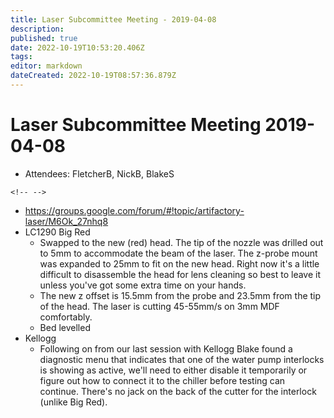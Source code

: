 ```yaml
---
title: Laser Subcommittee Meeting - 2019-04-08
description: 
published: true
date: 2022-10-19T10:53:20.406Z
tags: 
editor: markdown
dateCreated: 2022-10-19T08:57:36.879Z
---
```


# Laser Subcommittee Meeting 2019-04-08

-   Attendees: FletcherB, NickB, BlakeS

```{=html}
<!-- -->
```
-   <https://groups.google.com/forum/#!topic/artifactory-laser/M6Ok_27nhq8>
-   LC1290 Big Red
    -   Swapped to the new (red) head. The tip of the nozzle was drilled out to 5mm to accommodate the beam of the laser. The z-probe mount was expanded to 25mm to fit on the new head. Right now it's a little difficult to disassemble the head for lens cleaning so best to leave it unless you've got some extra time on your hands.
    -   The new z offset is 15.5mm from the probe and 23.5mm from the tip of the head. The laser is cutting 45-55mm/s on 3mm MDF comfortably.
    -   Bed levelled
-   Kellogg
    -   Following on from our last session with Kellogg Blake found a diagnostic menu that indicates that one of the water pump interlocks is showing as active, we'll need to either disable it temporarily or figure out how to connect it to the chiller before testing can continue. There's no jack on the back of the cutter for the interlock (unlike Big Red).
